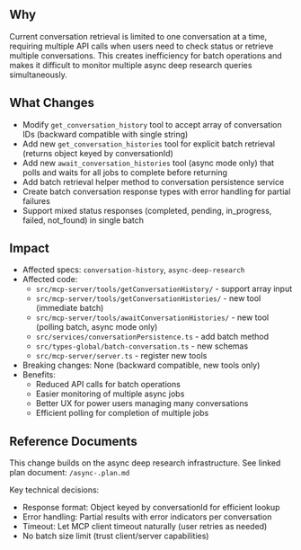 ## Why

Current conversation retrieval is limited to one conversation at a time, requiring multiple API calls when users need to check status or retrieve multiple conversations. This creates inefficiency for batch operations and makes it difficult to monitor multiple async deep research queries simultaneously.

## What Changes

- Modify `get_conversation_history` tool to accept array of conversation IDs (backward compatible with single string)
- Add new `get_conversation_histories` tool for explicit batch retrieval (returns object keyed by conversationId)
- Add new `await_conversation_histories` tool (async mode only) that polls and waits for all jobs to complete before returning
- Add batch retrieval helper method to conversation persistence service
- Create batch conversation response types with error handling for partial failures
- Support mixed status responses (completed, pending, in_progress, failed, not_found) in single batch

## Impact

- Affected specs: `conversation-history`, `async-deep-research`
- Affected code:
  - `src/mcp-server/tools/getConversationHistory/` - support array input
  - `src/mcp-server/tools/getConversationHistories/` - new tool (immediate batch)
  - `src/mcp-server/tools/awaitConversationHistories/` - new tool (polling batch, async mode only)
  - `src/services/conversationPersistence.ts` - add batch method
  - `src/types-global/batch-conversation.ts` - new schemas
  - `src/mcp-server/server.ts` - register new tools
- Breaking changes: None (backward compatible, new tools only)
- Benefits:
  - Reduced API calls for batch operations
  - Easier monitoring of multiple async jobs
  - Better UX for power users managing many conversations
  - Efficient polling for completion of multiple jobs

## Reference Documents

This change builds on the async deep research infrastructure. See linked plan document: `/async-.plan.md`

Key technical decisions:
- Response format: Object keyed by conversationId for efficient lookup
- Error handling: Partial results with error indicators per conversation
- Timeout: Let MCP client timeout naturally (user retries as needed)
- No batch size limit (trust client/server capabilities)

